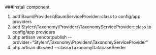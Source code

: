 ###Install component
1. add Baum\Providers\BaumServiceProvider::class to config/app providers
2. add Stylers\Taxonomy\Providers\TaxonomyServiceProvider::class to config/app providers
3. php artisan vendor:publish --provider="Stylers\Taxonomy\Providers\TaxonomyServiceProvider"
4. php artisan db:seed --class=TaxonomyDatabaseSeeder
